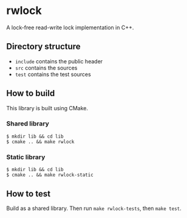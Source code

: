 # rwlock

A lock-free read-write lock implementation in C++.


## Directory structure

* `include` contains the public header
* `src` contains the sources
* `test` contains the test sources


## How to build

This library is built using CMake.

### Shared library

    $ mkdir lib && cd lib
    $ cmake .. && make rwlock

### Static library

    $ mkdir lib && cd lib
    $ cmake .. && make rwlock-static


## How to test

Build as a shared library. Then run `make rwlock-tests`, then `make test`.
